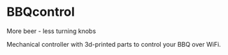 # BBQcontrol
More beer - less turning knobs

Mechanical controller with 3d-printed parts to control your BBQ over WiFi.
